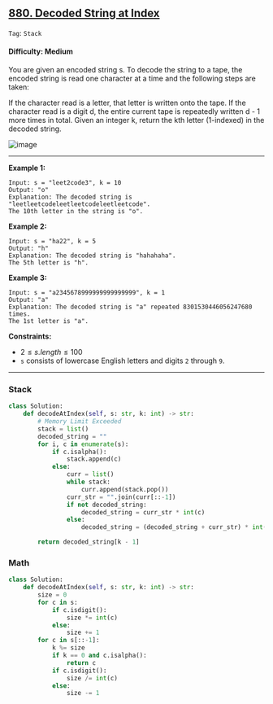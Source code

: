 ## [880. Decoded String at Index](https://leetcode.com/problems/decoded-string-at-index)

```Tag```: ```Stack```

#### Difficulty: Medium

You are given an encoded string s. To decode the string to a tape, the encoded string is read one character at a time and the following steps are taken:

If the character read is a letter, that letter is written onto the tape.
If the character read is a digit d, the entire current tape is repeatedly written d - 1 more times in total.
Given an integer k, return the kth letter (1-indexed) in the decoded string.

![image](https://github.com/quananhle/Python/assets/35042430/2ec4bfbf-6904-4a77-aca9-95baf2bdfafc)

---

__Example 1:__
```
Input: s = "leet2code3", k = 10
Output: "o"
Explanation: The decoded string is "leetleetcodeleetleetcodeleetleetcode".
The 10th letter in the string is "o".
```

__Example 2:__
```
Input: s = "ha22", k = 5
Output: "h"
Explanation: The decoded string is "hahahaha".
The 5th letter is "h".
```

__Example 3:__
```
Input: s = "a2345678999999999999999", k = 1
Output: "a"
Explanation: The decoded string is "a" repeated 8301530446056247680 times.
The 1st letter is "a".
```

__Constraints:__

- $2 \le s.length \le 100$
- ```s``` consists of lowercase English letters and digits ```2``` through ```9```.

---

### Stack

```Python
class Solution:
    def decodeAtIndex(self, s: str, k: int) -> str:
        # Memory Limit Exceeded
        stack = list()
        decoded_string = ""
        for i, c in enumerate(s):
            if c.isalpha():
                stack.append(c)
            else:
                curr = list()
                while stack:
                    curr.append(stack.pop())
                curr_str = "".join(curr[::-1])
                if not decoded_string:
                    decoded_string = curr_str * int(c)
                else:
                    decoded_string = (decoded_string + curr_str) * int(c)

        return decoded_string[k - 1]
```

### Math

```Python
class Solution:
    def decodeAtIndex(self, s: str, k: int) -> str:
        size = 0
        for c in s:
            if c.isdigit():
                size *= int(c)
            else:
                size += 1
        for c in s[::-1]:
            k %= size
            if k == 0 and c.isalpha():
                return c
            if c.isdigit():
                size /= int(c)
            else:
                size -= 1
```
